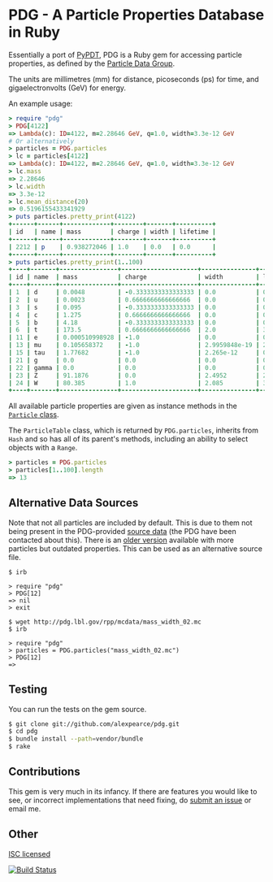 PDG - A Particle Properties Database in Ruby
============================================

Essentially a port of [PyPDT](http://pypi.python.org/pypi/PyPDT), PDG is a Ruby gem for accessing particle properties, as defined by the [Particle Data Group](http://pdg.lbl.gov/).

The units are millimetres (mm) for distance, picoseconds (ps) for time, and gigaelectronvolts (GeV) for energy.

An example usage:

```ruby
> require "pdg"
> PDG[4122]
=> Lambda(c): ID=4122, m=2.28646 GeV, q=1.0, width=3.3e-12 GeV
# Or alternatively
> particles = PDG.particles
> lc = particles[4122]
=> Lambda(c): ID=4122, m=2.28646 GeV, q=1.0, width=3.3e-12 GeV
> lc.mass
=> 2.28646
> lc.width
=> 3.3e-12
> lc.mean_distance(20)
=> 0.5196155433341929 
> puts particles.pretty_print(4122)
+------+------+-------------+--------+-------+----------+
| id   | name | mass        | charge | width | lifetime |
+------+------+-------------+--------+-------+----------+
| 2212 | p    | 0.938272046 | 1.0    | 0.0   | 0.0      |
+------+------+-------------+--------+-------+----------+
> puts particles.pretty_print(1..100)
+----+-------+----------------+---------------------+---------------+------------------------+
| id | name  | mass           | charge              | width         | lifetime               |
+----+-------+----------------+---------------------+---------------+------------------------+
| 1  | d     | 0.0048         | -0.3333333333333333 | 0.0           | 0.0                    |
| 2  | u     | 0.0023         | 0.6666666666666666  | 0.0           | 0.0                    |
| 3  | s     | 0.095          | -0.3333333333333333 | 0.0           | 0.0                    |
| 4  | c     | 1.275          | 0.6666666666666666  | 0.0           | 0.0                    |
| 5  | b     | 4.18           | -0.3333333333333333 | 0.0           | 0.0                    |
| 6  | t     | 173.5          | 0.6666666666666666  | 2.0           | 3.29105965e-13         |
| 11 | e     | 0.000510998928 | -1.0                | 0.0           | 0.0                    |
| 13 | mu    | 0.105658372    | -1.0                | 2.9959848e-19 | 2196980.2049730024     |
| 15 | tau   | 1.77682        | -1.0                | 2.265e-12     | 0.290601293598234      |
| 21 | g     | 0.0            | 0.0                 | 0.0           | 0.0                    |
| 22 | gamma | 0.0            | 0.0                 | 0.0           | 0.0                    |
| 23 | Z     | 91.1876        | 0.0                 | 2.4952        | 2.6379125120230843e-13 |
| 24 | W     | 80.385         | 1.0                 | 2.085         | 3.1568917505995203e-13 |
+----+-------+----------------+---------------------+---------------+------------------------+
```

All available particle properties are given as instance methods in the [`Particle` class](https://github.com/alexpearce/pdg/blob/master/lib/pdg/particle.rb).

The `ParticleTable` class, which is returned by `PDG.particles`, inherits from `Hash` and so has all of its parent's methods, including an ability to select objects with a `Range`.

```ruby
> particles = PDG.particles
> particles[1..100].length
=> 13
```

Alternative Data Sources
------------------------

Note that not all particles are included by default. This is due to them not being present in the PDG-provided [source data](http://pdg.lbl.gov/2012/mcdata/mass_width_2012.mcd) (the PDG have been contacted about this).
There is an [older version](http://pdg.lbl.gov/rpp/mcdata/mass_width_02.mc) available with more particles but outdated properties. This can be used as an alternative source file.

```
$ irb

> require "pdg"
> PDG[12]
=> nil
> exit

$ wget http://pdg.lbl.gov/rpp/mcdata/mass_width_02.mc 
$ irb

> require "pdg"
> particles = PDG.particles("mass_width_02.mc")
> PDG[12]
=> 
```

Testing
-------

You can run the tests on the gem source.

```bash
$ git clone git://github.com/alexpearce/pdg.git 
$ cd pdg
$ bundle install --path=vendor/bundle
$ rake
```

Contributions
-------------

This gem is very much in its infancy. If there are features you would like to see, or incorrect implementations that need fixing, do [submit an issue](https://github.com/alexpearce/pdg/issues) or email me.

Other
-----

[ISC licensed](https://github.com/alexpearce/pdg/blob/master/LICENSE)

[![Build Status](https://secure.travis-ci.org/alexpearce/pdg.png?branch=master)](https://travis-ci.org/alexpearce/pdg)
